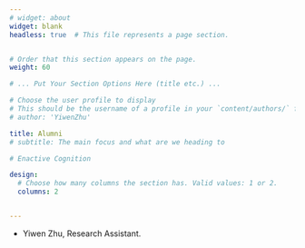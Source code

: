 ```yaml
---
# widget: about
widget: blank
headless: true  # This file represents a page section.


# Order that this section appears on the page.
weight: 60

# ... Put Your Section Options Here (title etc.) ...

# Choose the user profile to display
# This should be the username of a profile in your `content/authors/` folder.
# author: 'YiwenZhu'

title: Alumni
# subtitle: The main focus and what are we heading to

# Enactive Cognition

design:
  # Choose how many columns the section has. Valid values: 1 or 2.
  columns: 2


---
```

- Yiwen Zhu, Research Assistant.

